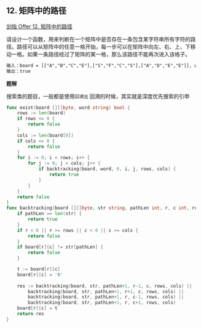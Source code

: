## 12. 矩阵中的路径 <div id="12">
[剑指 Offer 12. 矩阵中的路径](https://leetcode-cn.com/problems/ju-zhen-zhong-de-lu-jing-lcof/)

请设计一个函数，用来判断在一个矩阵中是否存在一条包含某字符串所有字符的路径。路径可以从矩阵中的任意一格开始，每一步可以在矩阵中向左、右、上、下移动一格。如果一条路径经过了矩阵的某一格，那么该路径不能再次进入该格子。

```html
输入：board = [["A","B","C","E"],["S","F","C","S"],["A","D","E","E"]], word = "ABCCED"
输出：true
```
**题解**

搜索类的题目，一般都是使用`回溯法` 回溯的时候，其实就是深度优先搜索的引申

```go
func exist(board [][]byte, word string) bool {
    rows := len(board)
    if rows <= 0 {
        return false
    }
    cols := len(board[0])
    if cols <= 0 {
        return false
    }
    for i := 0; i < rows; i++ {
        for j := 0; j < cols; j++ {
            if backtracking(board, word, 0, i, j, rows, cols) {
                return true
            }
        }
    }
    return false
}
func backtracking(board [][]byte, str string, pathLen int, r, c int, rows, cols int) bool {
    if pathLen == len(str) {
        return true
    }
    if r < 0 || r >= rows || c < 0 || c >= cols {
        return false
    }
    if board[r][c] != str[pathLen] {
        return false
    }

    t := board[r][c]
    board[r][c] = '0'
    
    res := backtracking(board, str, pathLen+1, r-1, c, rows, cols) ||
        backtracking(board, str, pathLen+1, r+1, c, rows, cols) ||
        backtracking(board, str, pathLen+1, r, c-1, rows, cols) ||
        backtracking(board, str, pathLen+1, r, c+1, rows, cols) 
    board[r][c] = t
    return res
}
```